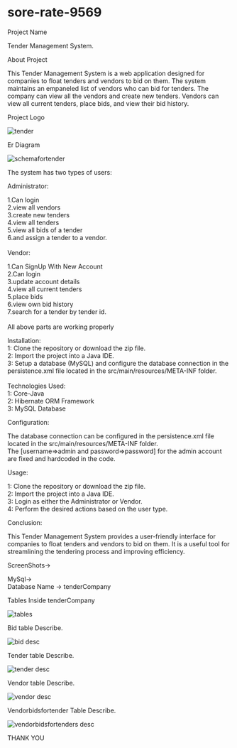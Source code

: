 # sore-rate-9569
Project Name

Tender Management System.
 
About Project 

This Tender Management System is a web application designed for companies to float tenders and vendors to bid on them. The system maintains an empaneled list of vendors who can bid for tenders. The company can view all the vendors and create new tenders. Vendors can view all current tenders, place bids, and view their bid history.

Project Logo

![tender](https://user-images.githubusercontent.com/99540875/235904254-ead3cbe0-7cd4-4d6e-b077-587728858bf6.jpg)

Er Diagram


![schemafortender](https://github.com/ritikrana0169/sore-rate-9569/assets/99540875/d47a36a7-8ba2-4f26-92de-c45794f9c3a3)


The system has two types of users:

Administrator: 

1.Can login<br>
2.view all vendors<br>
3.create new tenders<br>
4.view all tenders<br>
5.view all bids of a tender<br>
6.and assign a tender to a vendor.<br>
<br>
Vendor: 

1.Can SignUp With New Account<br>
2.Can login<br>
3.update account details<br>
4.view all current tenders<br>
5.place bids<br>
6.view own bid history<br>
7.search for a tender by tender id.<br>
<br>
All above parts are working properly

Installation:<br>
1: Clone the repository or download the zip file.<br>
2: Import the project into a Java IDE.<br>
3: Setup a database (MySQL) and configure the database connection in the persistence.xml file located in the src/main/resources/META-INF folder.<br>
<br>
Technologies Used:<br>
1: Core-Java<br>
2: Hibernate ORM Framework<br>
3: MySQL Database<br>


Configuration:

The database connection can be configured in the persistence.xml file located in the src/main/resources/META-INF  folder.<br>
The [username=>admin and password=>password] for the admin account are fixed and hardcoded in the code.<br>

Usage:<br>

1: Clone the repository or download the zip file.<br>
2: Import the project into a Java IDE.<br>
3: Login as either the Administrator or Vendor.<br>
4: Perform the desired actions based on the user type.<br>

Conclusion:

This Tender Management System provides a user-friendly interface for companies to float tenders and vendors to bid on them. It is a useful tool for streamlining the tendering process and improving efficiency.

ScreenShots->

MySql-><br>
Database Name -> tenderCompany<br>

Tables Inside tenderCompany<br>

![tables](https://user-images.githubusercontent.com/99540875/236662358-a0ae66f8-26c3-4404-bf13-14a429055843.png)


Bid table Describe.

![bid desc](https://user-images.githubusercontent.com/99540875/236662649-de7483d3-97e8-4252-a35e-0b284511ddbd.png)


Tender table Describe.

![tender desc](https://user-images.githubusercontent.com/99540875/236662666-134e4caf-1df1-47b3-8687-5f164f1d4256.png)

Vendor table Describe.

![vendor desc](https://user-images.githubusercontent.com/99540875/236662685-5607e9bd-9273-43d1-b0f6-9d2a98ccd213.png)

Vendorbidsfortender Table Describe.

![vendorbidsfortenders desc](https://user-images.githubusercontent.com/99540875/236662704-16e37f44-a431-431a-8191-639228d652d8.png)

THANK YOU

